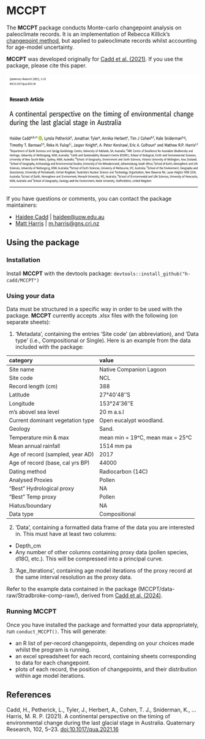 
<!-- README.md is generated from README.Rmd. Please edit that file -->

# MCCPT

<!-- badges: start -->
<!-- badges: end -->

The **MCCPT** package conducts Monte-carlo changepoint analysis on
paleoclimate records. It is an implementation of Rebecca Killick’s
[changepoint method](https://github.com/rkillick/changepoint/), but
applied to paleoclimate records whilst accounting for age-model
uncertainty.

**MCCPT** was developed originally for [Cadd et
al. (2021)](https://doi.org/10.1017/qua.2021.16). If you use the
package, please cite this paper.

<p align="center">
<img src="man/figures/Cadd2021_Title.JPG" height="300px" />
</p>

If you have questions or comments, you can contact the package
maintainers:

- [Haidee Cadd](https://github.com/h-cadd/) \| <haidee@uow.edu.au>
- [Matt Harris](https://github.com/MRPHarris/) \| <m.harris@gns.cri.nz>

## Using the package

### Installation

Install **MCCPT** with the devtools package:
`devtools::install_github("h-cadd/MCCPT")`

### Using your data

Data must be structured in a specific way in order to be used with the
package. **MCCPT** currently accepts .xlsx files with the following (on
separate sheets):

1.  ‘Metadata’, containing the entries ‘Site code’ (an abbreviation),
    and ‘Data type’ (i.e., Compositional or Single). Here is an example
    from the data included with the package:

| category                         | value                            |
|:---------------------------------|:---------------------------------|
| Site name                        | Native Companion Lagoon          |
| Site code                        | NCL                              |
| Record length (cm)               | 388                              |
| Latitude                         | 27°40’48’’S                      |
| Longitude                        | 153°24’36’’E                     |
| m’s abovel sea level             | 20 m a.s.l                       |
| Current dominant vegetation type | Open eucalypt woodland.          |
| Geology                          | Sand.                            |
| Temperature min & max            | mean min = 19ᵒC, mean max = 25ᵒC |
| Mean annual rainfall             | 1514 mm pa                       |
| Age of record (sampled, year AD) | 2017                             |
| Age of record (base, cal yrs BP) | 44000                            |
| Dating method                    | Radiocarbon (14C)                |
| Analysed Proxies                 | Pollen                           |
| “Best” Hydrological proxy        | NA                               |
| “Best” Temp proxy                | Pollen                           |
| Hiatus/boundary                  | NA                               |
| Data type                        | Compositional                    |

2.  ‘Data’, containing a formatted data frame of the data you are
    interested in. This must have at least two columns:
-   Depth_cm
-   Any number of other columns containing proxy data (pollen species, d18O,
    etc.). This will be compressed into a principal curve.

3.  ‘Age_iterations’, containing age model iterations of the proxy
    record at the same interval resolution as the proxy data.

Refer to the example data contained in the package
(MCCPT/data-raw/Stradbroke-comp-raw/), derived from [Cadd et
al. (2024)](https://onlinelibrary.wiley.com/doi/10.1002/jqs.3681?af=R).

### Running MCCPT

Once you have installed the package and formatted your data
appropriately, run `conduct_MCCPT()`. This will generate:

- an R list of per-record changepoints, depending on your choices made
  whilst the program is running.
- an excel spreadsheet for each record, containing sheets corresponding
  to data for each changepoint.
- plots of each record, the position of changepoints, and their
  distribution within age model iterations.

## References

Cadd, H., Petherick, L., Tyler, J., Herbert, A., Cohen, T. J.,
Sniderman, K., … Harris, M. R. P. (2021). A continental perspective on
the timing of environmental change during the last glacial stage in
Australia. Quaternary Research, 102, 5–23.
[doi:10.1017/qua.2021.16](https://doi.org/10.1017/qua.2021.16)
